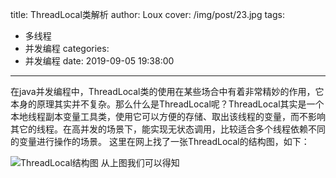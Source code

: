 title: ThreadLocal类解析
author: Loux
cover: /img/post/23.jpg
tags:
  - 多线程
  - 并发编程
categories:
  - 并发编程
date: 2019-09-05 19:38:00
---
在java并发编程中，ThreadLocal类的使用在某些场合中有着非常精妙的作用，它本身的原理其实并不复杂。那么什么是ThreadLocal呢？ThreadLocal其实是一个本地线程副本变量工具类，使用它可以方便的存储、取出该线程的变量，而不影响其它的线程。在高并发的场景下，能实现无状态调用，比较适合多个线程依赖不同的变量进行操作的场景。
这里在网上找了一张ThreadLocal的结构图，如下：

![ThreadLocal结构图](/images/pasted-20.png)
从上图我们可以得知

